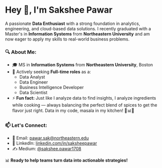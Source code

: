 # Hey 👋, I'm Sakshee Pawar

A passionate **Data Enthusiast** with a strong foundation in analytics, engineering, and cloud-based data solutions. I recently graduated with a Master's in **Information Systems** from **Northeastern University** and am now eager to apply my skills to real-world business problems.


### 🔍 About Me:
- 🎓 MS in **Information Systems** from **Northeastern University**, Boston  
- 💼 Actively seeking **Full-time roles** as a:
  - Data Analyst  
  - Data Engineer  
  - Business Intelligence Developer  
  - Data Scientist  
- ⚡ **Fun fact:** Just like I analyze data to find insights, I analyze ingredients while cooking — always balancing the perfect blend of spices to get the flavor just right. Data in my code, masala in my kitchen! 🍲📊✨ 

### 📫 Let's Connect:
- 📧 Email: [pawar.sak@northeastern.edu](mailto:pawar.sak@northeastern.edu)  
- 💼 LinkedIn: [linkedin.com/in/saksheepawar](https://www.linkedin.com/in/saksheepawar)  
- ✍️ Medium: [@sakshee.pawar1708](https://medium.com/@sakshee.pawar1708)  


📊 **Ready to help teams turn data into actionable strategies!**
